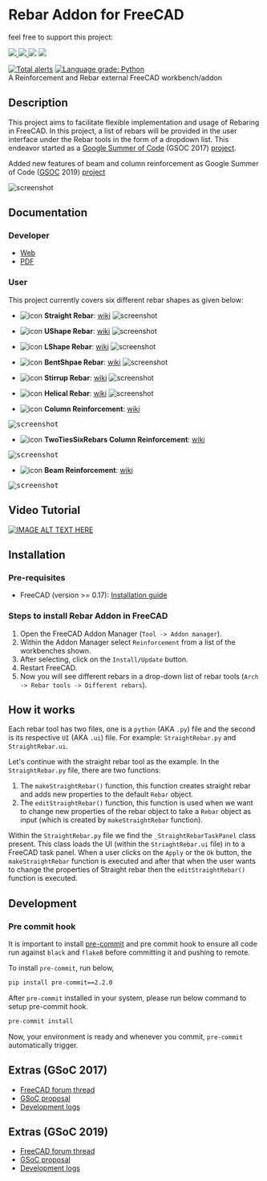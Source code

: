# Rebar Addon for FreeCAD

feel free to support this project:  

<a href="https://patreon.com/amrit3701"><img src="https://img.shields.io/endpoint.svg?url=https%3A%2F%2Fshieldsio-patreon.herokuapp.com%2Famrit3701%2Fpledgesssss&style=for-the-badge" /> </a> <a href="https://patreon.com/amrit3701"><img src="https://img.shields.io/endpoint.svg?url=https%3A%2F%2Fpatreon-shieldsio.herokuapp.com%2Famrit3701&style=for-the-badge" /> </a>
<img src="https://img.shields.io/liberapay/receives/amrit3701.svg?logo=liberapay">  <img src="https://img.shields.io/liberapay/goal/amrit3701.svg?logo=liberapay">


[![Total alerts](https://img.shields.io/lgtm/alerts/g/amrit3701/FreeCAD-Reinforcement.svg?logo=lgtm&logoWidth=18)](https://lgtm.com/projects/g/amrit3701/FreeCAD-Reinforcement/alerts/) [![Language grade: Python](https://img.shields.io/lgtm/grade/python/g/amrit3701/FreeCAD-Reinforcement.svg?logo=lgtm&logoWidth=18)](https://lgtm.com/projects/g/amrit3701/FreeCAD-Reinforcement/context:python)  
A Reinforcement and Rebar external FreeCAD workbench/addon

## Description
This project aims to facilitate flexible implementation and usage of Rebaring in FreeCAD. In this project, a list of rebars will be provided in the user interface under the Rebar tools in the form of a dropdown list. This endeavor started as a [Google Summer of Code](https://en.wikipedia.org/wiki/Google_Summer_of_Code) (GSOC 2017) [project](https://summerofcode.withgoogle.com/archive/2017/projects/6536382147198976).

Added new features of beam and column reinforcement as Google Summer of Code ([GSOC](https://en.wikipedia.org/wiki/Google_Summer_of_Code) 2019) [project](https://summerofcode.withgoogle.com/projects/#4615685316018176)

![screenshot](http://i.imgur.com/r9b5l7K.jpg)

## Documentation
### Developer
* [Web](https://amrit3701.github.io/FreeCAD-Reinforcement/html/index.html)
* [PDF](https://amrit3701.github.io/FreeCAD-Reinforcement/latex/refman.pdf)

### User
This project currently covers six different rebar shapes as given below:

- ![icon](https://www.freecadweb.org/wiki/images/thumb/6/69/Arch_Rebar_Straight.png/32px-Arch_Rebar_Straight.png) **Straight Rebar**: [wiki](https://www.freecadweb.org/wiki/Arch_Rebar_Straight)
![screenshot](https://www.freecadweb.org/wiki/images/f/fd/StraightRebar.png)

- ![icon](https://www.freecadweb.org/wiki/images/thumb/4/4d/Arch_Rebar_UShape.png/32px-Arch_Rebar_UShape.png) **UShape Rebar**: [wiki](https://www.freecadweb.org/wiki/Arch_Rebar_UShape)
![screenshot](https://www.freecadweb.org/wiki/images/3/35/Footing_UShapeRebar.png)

- ![icon](https://www.freecadweb.org/wiki/images/thumb/3/38/Arch_Rebar_LShape.png/32px-Arch_Rebar_LShape.png) **LShape Rebar**: [wiki](https://www.freecadweb.org/wiki/Arch_Rebar_LShape)
![screenshot](https://www.freecadweb.org/wiki/images/1/10/LShapeRebarNew.png)

- ![icon](https://www.freecadweb.org/wiki/images/thumb/0/0b/Arch_Rebar_BentShape.png/32px-Arch_Rebar_BentShape.png) **BentShpae Rebar**: [wiki](https://www.freecadweb.org/wiki/Arch_Rebar_BentShape)
![screenshot](https://www.freecadweb.org/wiki/images/e/e3/BentShapeRebar.png)

- ![icon](https://www.freecadweb.org/wiki/images/thumb/e/ef/Arch_Rebar_Stirrup.png/32px-Arch_Rebar_Stirrup.png) **Stirrup Rebar**: [wiki](https://www.freecadweb.org/wiki/Arch_Rebar_Stirrup)
![screenshot](https://www.freecadweb.org/wiki/images/9/9b/Stirrup.png)

- ![icon](https://www.freecadweb.org/wiki/images/thumb/c/c9/Arch_Rebar_Helical.png/32px-Arch_Rebar_Helical.png) **Helical Rebar**: [wiki](https://www.freecadweb.org/wiki/Arch_Rebar_Helical)
![screenshot](https://www.freecadweb.org/wiki/images/2/2f/HelicalRebar.png)

- ![icon](https://www.freecadweb.org/wiki/images/thumb/3/3b/Arch_Rebar_ColumnReinforcement.png/20px-Arch_Rebar_ColumnReinforcement.png) **Column Reinforcement**: [wiki](https://www.freecadweb.org/wiki/Arch_Rebar_ColumnReinforcement)

<kbd>![screenshot](https://www.freecadweb.org/wiki/images/3/3f/Arch_Rebar_ColumnReinforcement_example.png)</kbd>

- ![icon](https://www.freecadweb.org/wiki/images/thumb/3/3b/Arch_Rebar_ColumnReinforcement.png/20px-Arch_Rebar_ColumnReinforcement.png) **TwoTiesSixRebars Column Reinforcement**: [wiki](https://www.freecadweb.org/wiki/Arch_Rebar_ColumnReinforcement_TwoTiesSixRebars)

<kbd>![screenshot](https://www.freecadweb.org/wiki/images/c/ce/Arch_Rebar_ColumnReinforcement_TwoTies_example.png)</kbd>

- ![icon](https://www.freecadweb.org/wiki/images/thumb/0/02/Arch_Rebar_BeamReinforcement.png/30px-Arch_Rebar_BeamReinforcement.png) **Beam Reinforcement**: [wiki](https://www.freecadweb.org/wiki/Arch_Rebar_BeamReinforcement)

<kbd>![screenshot](https://www.freecadweb.org/wiki/images/4/42/Arch_Rebar_BeamReinforcement_example.png)</kbd>

## Video Tutorial
[![IMAGE ALT TEXT HERE](http://i.imgur.com/ZQGCQoe.png)](https://www.youtube.com/watch?v=BYQQjEKmx5E&t=1435s)


## Installation

### Pre-requisites
- FreeCAD (version >= 0.17): [Installation guide](https://www.freecadweb.org/wiki/Installing)
 
### Steps to install Rebar Addon in FreeCAD
1. Open the FreeCAD Addon Manager (`Tool -> Addon manager`).
2. Within the Addon Manager select `Reinforcement` from a list of the workbenches shown.
3. After selecting, click on the `Install/Update` button.
4. Restart FreeCAD.
5. Now you will see different rebars in a drop-down list of rebar tools (`Arch -> Rebar tools -> Different rebars`).

## How it works
Each rebar tool has two files, one is a `python` (AKA `.py`) file and the second is its respective `UI` (AKA `.ui`) file. For example: ```StraightRebar.py``` and `StraightRebar.ui`. 

Let's continue with the straight rebar tool as the example. In the `StraightRebar.py` file, there are two functions:   
1. The `makeStraightRebar()` function, this function creates straight rebar and adds new properties to the default `Rebar` object. 
2. The `editStraightRebar()` function, this function is used when we want to change new properties of the rebar object to take a `Rebar` object as input (which is created by `makeStraightRebar` function). 

Within the `StraightRebar.py` file we find the `_StraightRebarTaskPanel` class present. This class loads the UI (within the `StriaghtRebar.ui` file) in to a FreeCAD task panel. When a user clicks on the `Apply` or the `Ok` button, the `makeStraightRebar` function is executed and after that when the user wants to change the properties of Straight rebar then the `editStraightRebar()` function is executed.


## Development

### Pre commit hook

It is important to install [pre-commit](https://pre-commit.com) and pre commit
hook to ensure all code run against `black` and `flake8` before committing it 
and pushing to remote.

To install `pre-commit`, run below,

```bash
pip install pre-commit==2.2.0
```

After `pre-commit` installed in your system, please run below command to setup pre-commit hook.

```bash
pre-commit install
```

Now, your environment is ready and whenever you commit, `pre-commit` automatically trigger.


## Extras (GSoC 2017)
- [FreeCAD forum thread](https://forum.freecadweb.org/viewtopic.php?f=8&t=22760)
- [GSoC proposal](https://brlcad.org/wiki/User:Amritpal_singh/gsoc_proposal)
- [Development logs](https://brlcad.org/wiki/User:Amritpal_singh/GSoC17/logs)

## Extras (GSoC 2019)
- [FreeCAD forum thread](https://forum.freecadweb.org/viewtopic.php?f=8&t=35077)
- [GSoC proposal](https://www.freecadweb.org/wiki/User:Suraj_Dadral/gsoc_proposal)
- [Development logs](https://www.freecadweb.org/wiki/User:Suraj_Dadral/GSoC19/logs)
